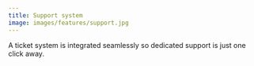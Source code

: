 ```yaml
---
title: Support system
image: images/features/support.jpg
---
```


A ticket system is integrated seamlessly so dedicated support is just one click away.